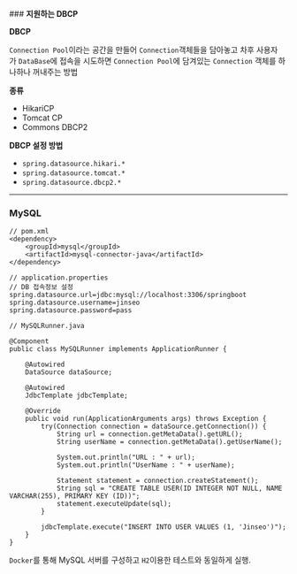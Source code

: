 []()### **지원하는 DBCP**

**DBCP**

`Connection Pool`이라는 공간을 만들어 `Connection`객체들을 담아놓고 차후 사용자가 `DataBase`에 접속을 시도하면 `Connection Pool`에 담겨있는 `Connection` 객체를 하나하나 꺼내주는 방법

**종류**

- HikariCP
- Tomcat CP
- Commons DBCP2

**DBCP 설정 방법**

- `spring.datasource.hikari.*`
- `spring.datasource.tomcat.*`
- `spring.datasource.dbcp2.*`

---
### MySQL

```
// pom.xml
<dependency>
    <groupId>mysql</groupId>
    <artifactId>mysql-connector-java</artifactId>
</dependency>
```

```
// application.properties
// DB 접속정보 설정
spring.datasource.url=jdbc:mysql://localhost:3306/springboot
spring.datasource.username=jinseo
spring.datasource.password=pass
```

```
// MySQLRunner.java
 
@Component
public class MySQLRunner implements ApplicationRunner {
 
    @Autowired
    DataSource dataSource;
 
    @Autowired
    JdbcTemplate jdbcTemplate;
 
    @Override
    public void run(ApplicationArguments args) throws Exception {
        try(Connection connection = dataSource.getConnection()) {
            String url = connection.getMetaData().getURL();
            String userName = connection.getMetaData().getUserName();
    
            System.out.println("URL : " + url);
            System.out.println("UserName : " + userName);
    
            Statement statement = connection.createStatement();
            String sql = "CREATE TABLE USER(ID INTEGER NOT NULL, NAME VARCHAR(255), PRIMARY KEY (ID))";
            statement.executeUpdate(sql);
        }
 
        jdbcTemplate.execute("INSERT INTO USER VALUES (1, 'Jinseo')");
    }
}
```

`Docker`를 통해 MySQL 서버를 구성하고 `H2`이용한 테스트와 동일하게 실행.